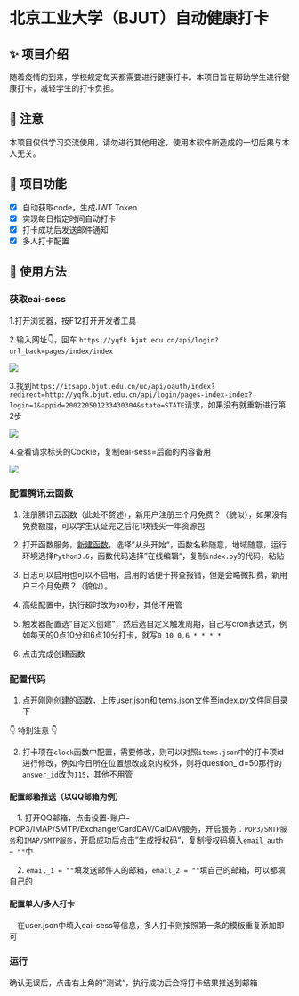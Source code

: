 # 北京工业大学（BJUT）自动健康打卡

## ✨ 项目介绍
随着疫情的到来，学校规定每天都需要进行健康打卡。本项目旨在帮助学生进行健康打卡，减轻学生的打卡负担。
## 📢 注意
本项目仅供学习交流使用，请勿进行其他用途，使用本软件所造成的一切后果与本人无关。
## 🎄 项目功能

* [x] 自动获取code，生成JWT Token
* [x] 实现每日指定时间自动打卡
* [x] 打卡成功后发送邮件通知
* [x] 多人打卡配置

## 🔔 使用方法
### 获取eai-sess
1.打开浏览器，按F12打开开发者工具

2.输入网址👇，回车
`https://yqfk.bjut.edu.cn/api/login?url_back=pages/index/index`

![](https://zwhy-1310134253.cos.ap-beijing.myqcloud.com/clock1.jpg)

3.找到`https://itsapp.bjut.edu.cn/uc/api/oauth/index?redirect=http://yqfk.bjut.edu.cn/api/login/pages-index-index?login=1&appid=200220501233430304&state=STATE`请求，如果没有就重新进行第2步

![](https://zwhy-1310134253.cos.ap-beijing.myqcloud.com/clock2.jpg)

4.查看请求标头的Cookie，复制eai-sess=后面的内容备用

![](https://zwhy-1310134253.cos.ap-beijing.myqcloud.com/clock3.jpg)

### 配置腾讯云函数

1. 注册腾讯云函数（此处不赘述），新用户注册三个月免费？（貌似），如果没有免费额度，可以学生认证完之后花1块钱买一年资源包

2. 打开函数服务，[新建函数](https://console.cloud.tencent.com/scf/list-create?rid=1&ns=default&createType=empty)，选择”从头开始“，函数名称随意，地域随意，运行环境选择`Python3.6`，函数代码选择”在线编辑“，复制`index.py`的代码，粘贴

3. 日志可以启用也可以不启用，启用的话便于排查报错，但是会略微扣费，新用户三个月免费？（貌似）。

4. 高级配置中，执行超时改为`900`秒，其他不用管

5. 触发器配置选”自定义创建“，然后选自定义触发周期，自己写cron表达式，例如每天的0点10分和6点10分打卡，就写`0 10 0,6 * * * *`

6. 点击完成创建函数

### 配置代码

1. 点开刚刚创建的函数，上传user.json和items.json文件至index.py文件同目录下

👇 特别注意 👇

2. 打卡项在`clock`函数中配置，需要修改，则可以对照`items.json`中的打卡项id进行修改，例如今日所在位置想改成京内校外，则将question_id=50那行的`answer_id`改为`115`，其他不用管

#### 配置邮箱推送（以QQ邮箱为例）

　1. 打开QQ邮箱，点击设置-账户-POP3/IMAP/SMTP/Exchange/CardDAV/CalDAV服务，开启服务：`POP3/SMTP服务`和`IMAP/SMTP服务`，开启成功后点击”生成授权码“，复制授权码填入`email_auth = ""`中

　2. `email_1 = ""`填发送邮件人的邮箱，`email_2 = ""`填自己的邮箱，可以都填自己的
 
#### 配置单人/多人打卡
 
　在user.json中填入eai-sess等信息，多人打卡则按照第一条的模板重复添加即可

### 运行

确认无误后，点击右上角的”测试“，执行成功后会将打卡结果推送到邮箱
